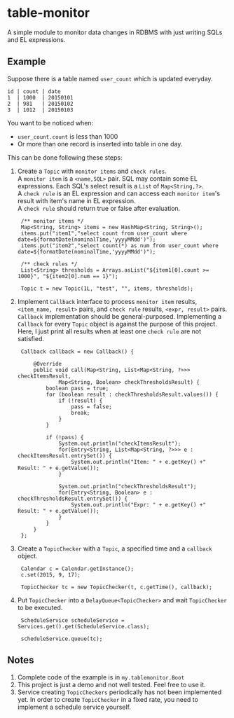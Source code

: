 # table-monitor
A simple module to monitor data changes in RDBMS with just writing SQLs and EL expressions.

## Example

Suppose there is a table named `user_count` which is updated everyday.

    id | count | date
    1  | 1000  | 20150101
    2  | 981   | 20150102
    3  | 1012  | 20150103
You want to be noticed when:

- `user_count.count` is less than 1000 
- Or more than one record is inserted into table in one day.
  
This can be done following these steps:

1. Create a `Topic` with `monitor items` and `check rules`.  
A `monitor item` is a `<name,SQL>` pair. SQL may contain some EL expressions. Each SQL's select result is a `List` of `Map<String,?>`.  
A `check rule` is an EL expression and can access each `monitor item`'s result with item's name in EL expression.  
A `check rule` should return true or false after evaluation.

        /** monitor items */
        Map<String, String> items = new HashMap<String, String>();
        items.put("item1","select count from user_count where date=${formatDate(nominalTime,'yyyyMMdd')");
        items.put("item2","select count(*) as num from user_count where date=${formatDate(nominalTime,'yyyyMMdd')");
        
		/** check rules */
        List<String> thresholds = Arrays.asList("${item1[0].count >= 1000}", "${item2[0].num == 1}");

		Topic t = new Topic(1L, "test", "", items, thresholds);

2. Implement `Callback` interface to process `monitor item` results, `<item_name, result>` pairs, and `check rule` results, `<expr, result>` pairs.  
`Callback` implementation should be general-purposed. Implementing a `Callback` for every `Topic` object is against the purpose of this project.  
Here, I just print all results when at least one `check rule` are not satisfied.  

		Callback callback = new Callback() {

			@Override
			public void call(Map<String, List<Map<String, ?>>> checkItemsResult,
					Map<String, Boolean> checkThresholdsResult) {
				boolean pass = true;
				for (boolean result : checkThresholdsResult.values()) {
					if (!result) {
						pass = false;
						break;
					}
				}

				if (!pass) {
					System.out.println("checkItemsResult");
					for(Entry<String, List<Map<String, ?>>> e : checkItemsResult.entrySet()) {
						System.out.println("Item: " + e.getKey() +" Result: " + e.getValue());
					}
					
					System.out.println("checkThresholdsResult");
					for(Entry<String, Boolean> e : checkThresholdsResult.entrySet()) {
						System.out.println("Expr: " + e.getKey() +" Result: " + e.getValue());
					}
				}
			}
		};

3. Create a `TopicChecker` with a `Topic`, a specified time and a `callback` object.  
		
		Calendar c = Calendar.getInstance();
		c.set(2015, 9, 17);

		TopicChecker tc = new TopicChecker(t, c.getTime(), callback);

4. Put `TopicChecker` into a `DelayQueue<TopicChecker>` and wait `TopicChecker` to be executed.

		ScheduleService scheduleService = Services.get().get(ScheduleService.class);

		scheduleService.queue(tc);
   
## Notes

1. Complete code of the example is in `my.tablemonitor.Boot`
2. This project is just a demo and not well tested. Feel free to use it.
3. Service creating `TopicCheckers` periodically has not been implemented yet. In order to create `TopicChecker` in a fixed rate, you need to implement a schedule service yourself.



 